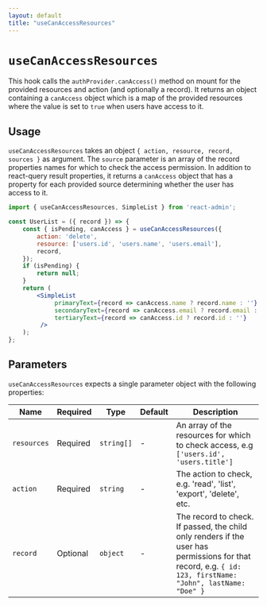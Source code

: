 ```yaml
---
layout: default
title: "useCanAccessResources"
---
```


# `useCanAccessResources`

This hook calls the `authProvider.canAccess()` method on mount for the provided resources and action (and optionally a record). It returns an object containing a `canAccess` object which is a map of the provided resources where the value is set to `true` when users have access to it. 

## Usage

`useCanAccessResources` takes an object `{ action, resource, record, sources }` as argument. The `source` parameter is an array of the record properties names for which to check the access permission. In addition to react-query result properties, it returns a `canAccess` object that has a property for each provided source determining whether the user has access to it.

```jsx
import { useCanAccessResources, SimpleList } from 'react-admin';

const UserList = ({ record }) => {
    const { isPending, canAccess } = useCanAccessResources({
        action: 'delete',
        resource: ['users.id', 'users.name', 'users.email'],
        record,
    });
    if (isPending) {
        return null;
    }
    return (
        <SimpleList
             primaryText={record => canAccess.name ? record.name : ''}
             secondaryText={record => canAccess.email ? record.email : ''}
             tertiaryText={record => canAccess.id ? record.id : ''}
         />
    );
};
```

## Parameters

`useCanAccessResources` expects a single parameter object with the following properties:

| Name | Required | Type | Default | Description |
| --- | --- | --- | --- | --- |
| `resources` | Required | `string[]` | - | An array of the resources for which to check access, e.g `['users.id', 'users.title']` |
| `action` | Required | `string` | - | The action to check, e.g. 'read', 'list', 'export', 'delete', etc. |
| `record` | Optional | `object` | - | The record to check. If passed, the child only renders if the user has permissions for that record, e.g. `{ id: 123, firstName: "John", lastName: "Doe" }` |

